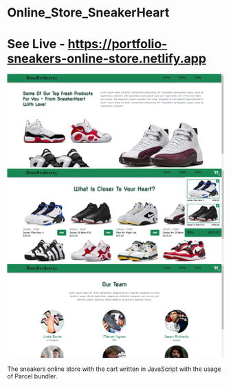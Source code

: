 # Online_Store_SneakerHeart
# See Live - https://portfolio-sneakers-online-store.netlify.app

![App Screenshot](/img/screenshot1.PNG)
![App Screenshot](/img/screenshot2.PNG)
![App Screenshot](/img/screenshot3.PNG)

The sneakers online store with the cart written in JavaScript with the usage of Parcel bundler.
